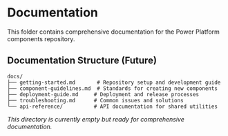 # Documentation

This folder contains comprehensive documentation for the Power Platform components repository.

## Documentation Structure (Future)

```
docs/
├── getting-started.md       # Repository setup and development guide
├── component-guidelines.md  # Standards for creating new components
├── deployment-guide.md     # Deployment and release processes
├── troubleshooting.md      # Common issues and solutions
└── api-reference/          # API documentation for shared utilities
```

*This directory is currently empty but ready for comprehensive documentation.*